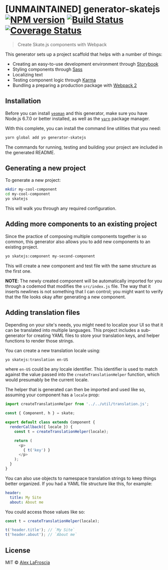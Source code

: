 # [UNMAINTAINED] generator-skatejs [![NPM version][npm-image]][npm-url] [![Build Status][travis-image]][travis-url] [![Coverage Status][coveralls-image]][coveralls-url]

> Create Skate.js components with Webpack

This generator sets up a project scaffold that helps with a number of things:

- Creating an easy-to-use development environment through [Storybook][storybook]
- Styling components through [Sass][sass]
- Localizing text
- Testing component logic through [Karma][karma]
- Bundling a preparing a production package with [Webpack 2][webpack]

## Installation

Before you can install [`yeoman`][yeoman] and this generator, make sure you have Node.js 6.7.0 or better installed, as well as the [`yarn`][yarn] package manager.

With this complete, you can install the command line utilities that you need:

```bash
yarn global add yo generator-skatejs
```

The commands for running, testing and building your project are included in the generated README.

## Generating a new project

To generate a new project:

```bash
mkdir my-cool-component
cd my-cool-component
yo skatejs
```

This will walk you through any required configuration.

## Adding more components to an existing project

Since the practice of composing multiple components together is so common, this generator also allows you to add new components to an existing project.

```bash
yo skatejs:component my-second-component
```

This will create a new component and test file with the same structure as the first one.

**NOTE**: The newly created component will be automatically imported for you through a codemod that modifies the `src/index.js` file.  The way that it inserts newlines is not something that I can control; you might want to verify that the file looks okay after generating a new component.

## Adding translation files

Depending on your site's needs, you might need to localize your UI so that it can be translated into multiple languages. This project includes a sub-generator for creating YAML files to store your translation keys, and helper functions to render those strings.

You can create a new translation locale using:

```bash
yo skatejs:translation en-US
```

where `en-US` could be any locale identifier. This identifier is used to match against the value passed into the `createTranslationHelper` function, which would presumably be the current locale.

The helper that is generated can then be imported and used like so, assuming your component has a `locale` prop:

```javascript
import createTranslationHelper from '../../util/translation.js';

const { Component, h } = skate;

export default class extends Component {
  renderCallback({ locale }) {
    const t = createTranslationHelper(locale);

    return (
      <p>
        { t('key') }
      </p>
    );
  }
}
```

You can also use objects to namespace translation strings to keep things better organized.  If you had a YAML file structure like this, for example:

```yaml
header:
  title: My Site
  about: About me
```

You could access those values like so:

```javascript
const t = createTranslationHelper(locale);

t('header.title'); // `My Site`
t('header.about'); // `About me`
```

## License

MIT © [Alex LaFroscia](alexlafroscia.com)


[npm-image]: https://badge.fury.io/js/generator-skatejs.svg
[npm-url]: https://npmjs.org/package/generator-skatejs
[travis-image]: https://travis-ci.org/skatejs/generator-skatejs.svg?branch=master
[travis-url]: https://travis-ci.org/skatejs/generator-skatejs
[coveralls-image]: https://coveralls.io/repos/github/skatejs/generator-skatejs/badge.svg?branch=master
[coveralls-url]: https://coveralls.io/github/skatejs/generator-skatejs?branch=master
[yeoman]: http://yeoman.io/
[yarn]: https://yarnpkg.com
[storybook]: https://storybook.js.org/
[sass]: http://sass-lang.com/
[karma]: https://karma-runner.github.io
[webpack]: https://webpack.github.io/
